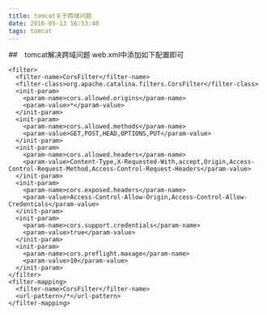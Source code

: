 ```yaml
---
title: tomcat关于跨域问题
date: 2016-05-13 16:53:48
tags: tomcat
---
```

##　tomcat解决跨域问题
web.xml中添加如下配置即可

    <filter>
      <filter-name>CorsFilter</filter-name>
      <filter-class>org.apache.catalina.filters.CorsFilter</filter-class>
      <init-param>
    	<param-name>cors.allowed.origins</param-name>
    	<param-value>*</param-value>
      </init-param>
      <init-param>
    	<param-name>cors.allowed.methods</param-name>
    	<param-value>GET,POST,HEAD,OPTIONS,PUT</param-value>
      </init-param>
      <init-param>
    	<param-name>cors.allowed.headers</param-name>
    	<param-value>Content-Type,X-Requested-With,accept,Origin,Access-Control-Request-Method,Access-Control-Request-Headers</param-value>
      </init-param>
      <init-param>
    	<param-name>cors.exposed.headers</param-name>
    	<param-value>Access-Control-Allow-Origin,Access-Control-Allow-Credentials</param-value>
      </init-param>
      <init-param>
    	<param-name>cors.support.credentials</param-name>
    	<param-value>true</param-value>
      </init-param>
      <init-param>
    	<param-name>cors.preflight.maxage</param-name>
    	<param-value>10</param-value>
      </init-param>
    </filter>
    <filter-mapping>
      <filter-name>CorsFilter</filter-name>
      <url-pattern>/*</url-pattern>
    </filter-mapping>